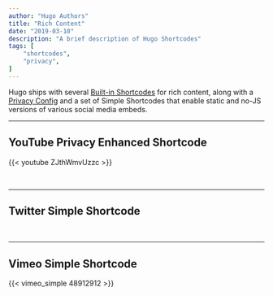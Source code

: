 ```yaml
---
author: "Hugo Authors"
title: "Rich Content"
date: "2019-03-10"
description: "A brief description of Hugo Shortcodes"
tags: [
    "shortcodes",
    "privacy",
]
---
```


Hugo ships with several [Built-in Shortcodes](https://gohugo.io/content-management/shortcodes/#use-hugos-built-in-shortcodes) for rich content, along with a [Privacy Config](https://gohugo.io/about/hugo-and-gdpr/) and a set of Simple Shortcodes that enable static and no-JS versions of various social media embeds.
<!--more-->
---

## YouTube Privacy Enhanced Shortcode

{{< youtube ZJthWmvUzzc >}}

<br>

---

## Twitter Simple Shortcode

<!-- {{< twitter_simple adityatelange 1650152371014586369 >}} -->

<br>

---

## Vimeo Simple Shortcode

{{< vimeo_simple 48912912 >}}
